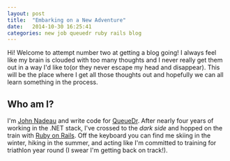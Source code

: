 ```yaml
---
layout: post
title:  "Embarking on a New Adventure"
date:   2014-10-30 16:25:41
categories: new job queuedr ruby rails blog 
---
```

Hi! Welcome to attempt number two at getting a blog going! I always feel like
my brain is clouded with too many thoughts and I never really get them out in
a way I'd like to(or they never escape my head and disappear). This will be 
the place where I get all those thoughts out and hopefully we can all learn
something in the process.

## Who am I?

I'm [John Nadeau](http://johnnadeau.me) and write code for [QueueDr](http://queuedr.com). After nearly four years of working in the .NET stack, I've crossed to the
_dark side_ and hopped on the train with [Ruby on Rails](http://rubyonrails.org/).
Off the keyboard you can find me skiing in the winter, hiking in the summer, and 
acting like I'm committed to training for triathlon year round (I swear I'm getting
back on track!).
